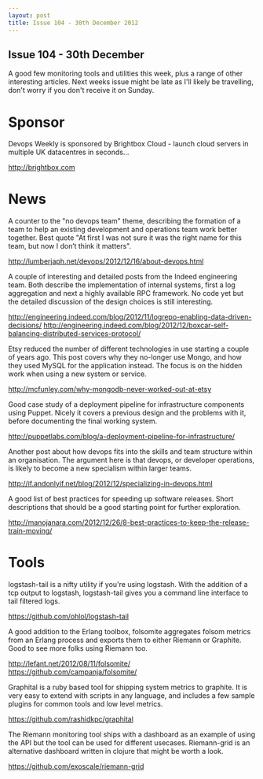 ```yaml
---
layout: post
title: Issue 104 - 30th December 2012
---
```


## Issue 104 - 30th December

A good few monitoring tools and utilities this week, plus a range of other interesting articles. Next weeks issue might be late as I'll likely be travelling, don't worry if you don't receive it on Sunday.


Sponsor
======

Devops Weekly is sponsored by Brightbox Cloud - launch cloud servers in multiple UK datacentres in seconds...

http://brightbox.com


News
====

A counter to the "no devops team" theme, describing the formation of a team to help an existing development and operations team work better together. Best quote "At first I was not sure it was the right name for this team, but now I don’t think it matters".

http://lumberjaph.net/devops/2012/12/16/about-devops.html


A couple of interesting and detailed posts from the Indeed engineering team. Both describe the implementation of internal systems, first a log aggregation and next a highly available RPC framework. No code yet but the detailed discussion of the design choices is still interesting.

http://engineering.indeed.com/blog/2012/11/logrepo-enabling-data-driven-decisions/
http://engineering.indeed.com/blog/2012/12/boxcar-self-balancing-distributed-services-protocol/


Etsy reduced the number of different technologies in use starting a couple of years ago. This post covers why they no-longer use Mongo, and how they used MySQL for the application instead. The focus is on the hidden work when using a new system or service.

http://mcfunley.com/why-mongodb-never-worked-out-at-etsy


Good case study of a deployment pipeline for infrastructure components using Puppet. Nicely it covers a previous design and the problems with it, before documenting the final working system.

http://puppetlabs.com/blog/a-deployment-pipeline-for-infrastructure/


Another post about how devops fits into the skills and team structure within an organisation. The argument here is that devops, or developer operations, is likely to become a new specialism within larger teams.

http://if.andonlyif.net/blog/2012/12/specializing-in-devops.html


A good list of best practices for speeding up software releases. Short descriptions that should be a good starting point for further exploration.

http://manojanara.com/2012/12/26/8-best-practices-to-keep-the-release-train-moving/


Tools
====

logstash-tail is a nifty utility if you're using logstash. With the addition of a tcp output to logstash, logstash-tail gives you a command line interface to tail filtered logs.

https://github.com/ohlol/logstash-tail


A good addition to the Erlang toolbox, folsomite aggregates folsom metrics from an Erlang process and exports them to either Riemann or Graphite. Good to see more folks using Riemann too.

http://lefant.net/2012/08/11/folsomite/
https://github.com/campanja/folsomite/


Graphital is a ruby based tool for shipping system metrics to graphite. It is very easy to extend with scripts in any language, and includes a few sample plugins for common tools and low level metrics.

https://github.com/rashidkpc/graphital


The Riemann monitoring tool ships with a dashboard as an example of using the API but the tool can be used for different usecases. Riemann-grid is an alternative dashboard written in clojure that might be worth a look.

https://github.com/exoscale/riemann-grid

